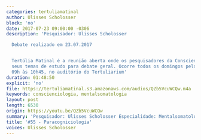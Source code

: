 ```yaml
---
categories: tertuliamatinal
author: Ulisses Scholosser
block: 'no'
date: 2017-07-23 09:00:00 -0306
description: 'Pesquisador: Ulisses Scholosser

  Debate realizado em 23.07.2017


  Tertúlia Matinal é a reunião aberta onde os pesquisadores da Conscienciologia apresentam
  seus temas de estudo para debate geral. Ocorre todos os domingos pela manhã, das
  09h às 10h45, no auditório do Tertuliarium'
duration: 01:48:50
explicit: 'no'
file: https://tertuliamatinal.s3.amazonaws.com/audios/QZb5VcuWCQw.m4a
keywords: conscienciologia, mentalsomatologia
layout: post
length: 6530
origin: https://youtu.be/QZb5VcuWCQw
summary: 'Pesquisador: Ulisses Scholosser Especialidade: Mentalsomatologia'
title: '#55 - Paracogniciologia'
voices: Ulisses Scholosser
---
```

